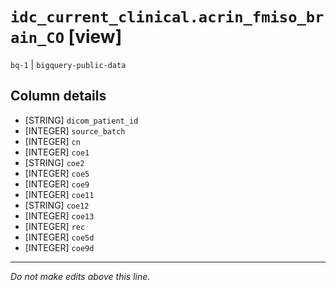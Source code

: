# `idc_current_clinical.acrin_fmiso_brain_CO` [view]
`bq-1` | `bigquery-public-data`

## Column details
* [STRING]    `dicom_patient_id`
* [INTEGER]   `source_batch`
* [INTEGER]   `cn`
* [INTEGER]   `coe1`
* [STRING]    `coe2`
* [INTEGER]   `coe5`
* [INTEGER]   `coe9`
* [INTEGER]   `coe11`
* [STRING]    `coe12`
* [INTEGER]   `coe13`
* [INTEGER]   `rec`
* [INTEGER]   `coe5d`
* [INTEGER]   `coe9d`

-------------------------------------------------------------------------------
*Do not make edits above this line.*
